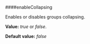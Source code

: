﻿####enableCollapsing

Enables or disables groups collapsing.

**Value:** *true* or *false*. 

**Default value:** *false*